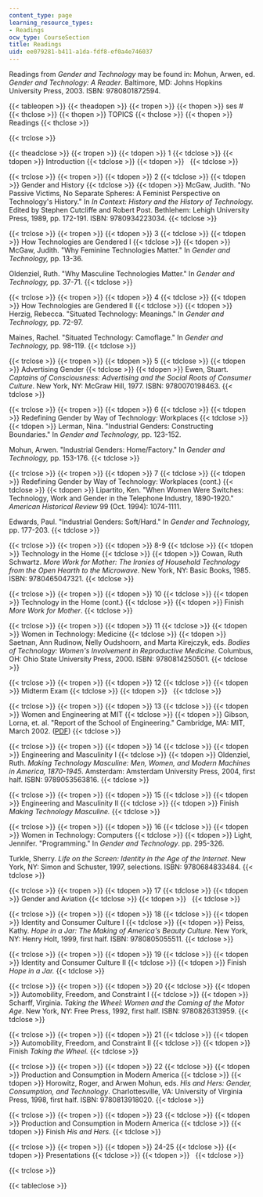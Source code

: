 ```yaml
---
content_type: page
learning_resource_types:
- Readings
ocw_type: CourseSection
title: Readings
uid: ee079281-b411-a1da-fdf8-ef0a4e746037
---
```


Readings from _Gender and_ _Technology_ may be found in: Mohun, Arwen, ed. _Gender and Technology: A Reader_. Baltimore, MD: Johns Hopkins University Press, 2003. ISBN: 9780801872594.

{{< tableopen >}}
{{< theadopen >}}
{{< tropen >}}
{{< thopen >}}
ses # 
{{< thclose >}}
{{< thopen >}}
TOPICS
{{< thclose >}}
{{< thopen >}}
Readings
{{< thclose >}}

{{< trclose >}}

{{< theadclose >}}
{{< tropen >}}
{{< tdopen >}}
1
{{< tdclose >}}
{{< tdopen >}}
Introduction
{{< tdclose >}}
{{< tdopen >}}
 
{{< tdclose >}}

{{< trclose >}}
{{< tropen >}}
{{< tdopen >}}
2
{{< tdclose >}}
{{< tdopen >}}
Gender and History
{{< tdclose >}}
{{< tdopen >}}
McGaw, Judith. "No Passive Victims, No Separate Spheres: A Feminist Perspective on Technology's History." In _In Context: History and the History of Technology._ Edited by Stephen Cutcliffe and Robert Post. Bethlehem: Lehigh University Press, 1989, pp. 172-191. ISBN: 9780934223034.
{{< tdclose >}}

{{< trclose >}}
{{< tropen >}}
{{< tdopen >}}
3
{{< tdclose >}}
{{< tdopen >}}
How Technologies are Gendered I
{{< tdclose >}}
{{< tdopen >}}
McGaw, Judith. "Why Feminine Technologies Matter." In _Gender and Technology,_ pp. 13-36.  
  
Oldenziel, Ruth. "Why Masculine Technologies Matter." In _Gender and Technology,_ pp. 37-71.
{{< tdclose >}}

{{< trclose >}}
{{< tropen >}}
{{< tdopen >}}
4
{{< tdclose >}}
{{< tdopen >}}
How Technologies are Gendered II
{{< tdclose >}}
{{< tdopen >}}
Herzig, Rebecca. "Situated Technology: Meanings." In _Gender and Technology,_ pp. 72-97.  
  
Maines, Rachel. "Situated Technology: Camoflage." In _Gender and Technology,_ pp. 98-119.
{{< tdclose >}}

{{< trclose >}}
{{< tropen >}}
{{< tdopen >}}
5
{{< tdclose >}}
{{< tdopen >}}
Advertising Gender
{{< tdclose >}}
{{< tdopen >}}
Ewen, Stuart. _Captains of Consciousness: Advertising and the Social Roots of Consumer Culture_. New York, NY: McGraw Hill, 1977. ISBN: 9780070198463.
{{< tdclose >}}

{{< trclose >}}
{{< tropen >}}
{{< tdopen >}}
6
{{< tdclose >}}
{{< tdopen >}}
Redefining Gender by Way of Technology: Workplaces
{{< tdclose >}}
{{< tdopen >}}
Lerman, Nina. "Industrial Genders: Constructing Boundaries." In _Gender and Technology,_ pp. 123-152.  
  
Mohun, Arwen. "Industrial Genders: Home/Factory." In _Gender and Technology,_ pp. 153-176.
{{< tdclose >}}

{{< trclose >}}
{{< tropen >}}
{{< tdopen >}}
7
{{< tdclose >}}
{{< tdopen >}}
Redefining Gender by Way of Technology: Workplaces (cont.)
{{< tdclose >}}
{{< tdopen >}}
Lipartito, Ken. "When Women Were Switches: Technology, Work and Gender in the Telephone Industry, 1890-1920." _American Historical Review_ 99 (Oct. 1994): 1074-1111.  
  
Edwards, Paul. "Industrial Genders: Soft/Hard." In _Gender and Technology,_ pp. 177-203.
{{< tdclose >}}

{{< trclose >}}
{{< tropen >}}
{{< tdopen >}}
8-9
{{< tdclose >}}
{{< tdopen >}}
Technology in the Home
{{< tdclose >}}
{{< tdopen >}}
Cowan, Ruth Schwartz. _More Work for Mother: The Ironies of Household Technology from the Open Hearth to the Microwave_. New York, NY: Basic Books, 1985. ISBN: 9780465047321.
{{< tdclose >}}

{{< trclose >}}
{{< tropen >}}
{{< tdopen >}}
10
{{< tdclose >}}
{{< tdopen >}}
Technology in the Home (cont.)
{{< tdclose >}}
{{< tdopen >}}
Finish _More Work for Mother_.
{{< tdclose >}}

{{< trclose >}}
{{< tropen >}}
{{< tdopen >}}
11
{{< tdclose >}}
{{< tdopen >}}
Women in Technology: Medicine
{{< tdclose >}}
{{< tdopen >}}
Saetnan, Ann Rudinow, Nelly Oudshoorn, and Marta Kirejczyk, eds. _Bodies of Technology: Women's Involvement in Reproductive Medicine_. Columbus, OH: Ohio State University Press, 2000. ISBN: 9780814250501.
{{< tdclose >}}

{{< trclose >}}
{{< tropen >}}
{{< tdopen >}}
12
{{< tdclose >}}
{{< tdopen >}}
Midterm Exam
{{< tdclose >}}
{{< tdopen >}}
 
{{< tdclose >}}

{{< trclose >}}
{{< tropen >}}
{{< tdopen >}}
13
{{< tdclose >}}
{{< tdopen >}}
Women and Engineering at MIT
{{< tdclose >}}
{{< tdopen >}}
Gibson, Lorna, et. al. "Report of the School of Engineering." Cambridge, MA: MIT, March 2002. ([PDF](http://web.mit.edu/faculty/reports/pdf/soe.pdf))
{{< tdclose >}}

{{< trclose >}}
{{< tropen >}}
{{< tdopen >}}
14
{{< tdclose >}}
{{< tdopen >}}
Engineering and Masculinity I
{{< tdclose >}}
{{< tdopen >}}
Oldenziel, Ruth. _Making Technology Masculine: Men, Women, and Modern Machines in America, 1870-1945_. Amsterdam: Amsterdam University Press, 2004, first half. ISBN: 9789053563816.
{{< tdclose >}}

{{< trclose >}}
{{< tropen >}}
{{< tdopen >}}
15
{{< tdclose >}}
{{< tdopen >}}
Engineering and Masculinity II
{{< tdclose >}}
{{< tdopen >}}
Finish _Making Technology Masculine._
{{< tdclose >}}

{{< trclose >}}
{{< tropen >}}
{{< tdopen >}}
16
{{< tdclose >}}
{{< tdopen >}}
Women in Technology: Computers
{{< tdclose >}}
{{< tdopen >}}
Light, Jennifer. "Programming." In _Gender and Technology_. pp. 295-326.  
  
Turkle, Sherry. _Life on the Screen: Identity in the Age of the Internet_. New York, NY: Simon and Schuster, 1997, selections. ISBN: 9780684833484.
{{< tdclose >}}

{{< trclose >}}
{{< tropen >}}
{{< tdopen >}}
17
{{< tdclose >}}
{{< tdopen >}}
Gender and Aviation
{{< tdclose >}}
{{< tdopen >}}
 
{{< tdclose >}}

{{< trclose >}}
{{< tropen >}}
{{< tdopen >}}
18
{{< tdclose >}}
{{< tdopen >}}
Identity and Consumer Culture I
{{< tdclose >}}
{{< tdopen >}}
Peiss, Kathy. _Hope in a Jar: The Making of America's Beauty Culture_. New York, NY: Henry Holt, 1999, first half. ISBN: 9780805055511.
{{< tdclose >}}

{{< trclose >}}
{{< tropen >}}
{{< tdopen >}}
19
{{< tdclose >}}
{{< tdopen >}}
Identity and Consumer Culture II
{{< tdclose >}}
{{< tdopen >}}
Finish _Hope in a Jar._
{{< tdclose >}}

{{< trclose >}}
{{< tropen >}}
{{< tdopen >}}
20
{{< tdclose >}}
{{< tdopen >}}
Automobility, Freedom, and Constraint I
{{< tdclose >}}
{{< tdopen >}}
Scharff, Virginia. _Taking_ _the Wheel: Women and the Coming of the Motor Age_. New York, NY: Free Press, 1992, first half. ISBN: 9780826313959.
{{< tdclose >}}

{{< trclose >}}
{{< tropen >}}
{{< tdopen >}}
21
{{< tdclose >}}
{{< tdopen >}}
Automobility, Freedom, and Constraint II
{{< tdclose >}}
{{< tdopen >}}
Finish _Taking the Wheel._
{{< tdclose >}}

{{< trclose >}}
{{< tropen >}}
{{< tdopen >}}
22
{{< tdclose >}}
{{< tdopen >}}
Production and Consumption in Modern America
{{< tdclose >}}
{{< tdopen >}}
Horowitz, Roger, and Arwen Mohun, eds. _His and Hers: Gender, Consumption, and Technology_. Charlottesville, VA: University of Virginia Press, 1998, first half. ISBN: 9780813918020.
{{< tdclose >}}

{{< trclose >}}
{{< tropen >}}
{{< tdopen >}}
23
{{< tdclose >}}
{{< tdopen >}}
Production and Consumption in Modern America
{{< tdclose >}}
{{< tdopen >}}
Finish _His and Hers._
{{< tdclose >}}

{{< trclose >}}
{{< tropen >}}
{{< tdopen >}}
24-25
{{< tdclose >}}
{{< tdopen >}}
Presentations
{{< tdclose >}}
{{< tdopen >}}
 
{{< tdclose >}}

{{< trclose >}}

{{< tableclose >}}